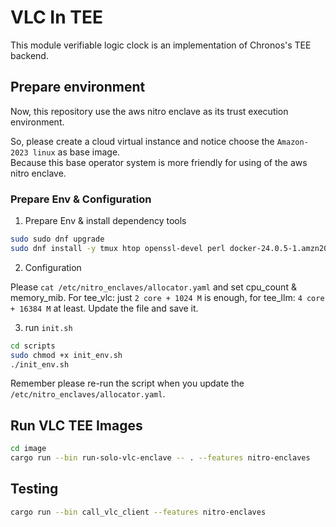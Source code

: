 # VLC In TEE

This module verifiable logic clock is an implementation of Chronos's TEE backend.

## Prepare environment

Now, this repository use the aws nitro enclave as its trust execution environment.  

So, please create a cloud virtual instance and notice choose the `Amazon-2023 linux` as base image.  
Because this base operator system is more friendly for using of the aws nitro enclave.

### Prepare Env & Configuration

1. Prepare Env & install dependency tools
```sh
sudo sudo dnf upgrade 
sudo dnf install -y tmux htop openssl-devel perl docker-24.0.5-1.amzn2023.0.3 aws-nitro-enclaves-cli aws-nitro-enclaves-cli-devel
``` 

2. Configuration

Please `cat /etc/nitro_enclaves/allocator.yaml` and set cpu_count & memory_mib. For tee_vlc: just `2 core + 1024 M` is enough, for tee_llm: `4 core + 16384 M` at least. Update the file and save it.

3. run `init.sh`

```sh
cd scripts
sudo chmod +x init_env.sh
./init_env.sh
```  
Remember please re-run the script when you update the `/etc/nitro_enclaves/allocator.yaml`.


## Run VLC TEE Images

```bash
cd image
cargo run --bin run-solo-vlc-enclave -- . --features nitro-enclaves
```

## Testing

```bash
cargo run --bin call_vlc_client --features nitro-enclaves
```

